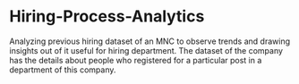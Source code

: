 # Hiring-Process-Analytics
Analyzing previous hiring dataset of an MNC to observe trends and drawing insights out of it useful for hiring department.   The dataset of the company has the details about people who registered for a particular post in a department of this company. 
